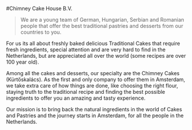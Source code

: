 #Chimney Cake House B.V.

> We are a young team of German, Hungarian, Serbian and Romanian people that offer the best traditional pastries and desserts from our countries to you.

For us its all about freshly baked delicious Traditional Cakes that require fresh ingredients, special attention and are very hard to find in the Netherlands, but are appreciated all over the world (some recipes are over 100 year old).

Among all the cakes and desserts, our specialty are the Chimney Cakes (Kürtőskalács). As the first and only company to offer them in Amsterdam, we take extra care of how things are done, like choosing the right flour, staying truth to the traditional recipe and finding the best possible ingredients to offer you an amazing and tasty experience.

Our mission is to bring back the natural ingredients in the world of Cakes and Pastries and the journey starts in Amsterdam, for all the people in the Netherlands.
